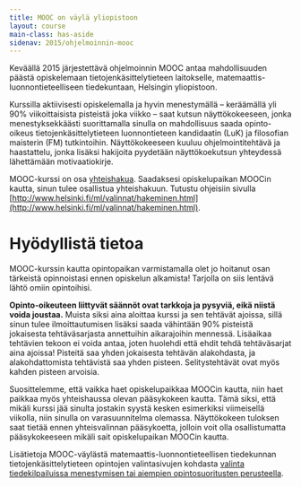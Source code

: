 ```yaml
---
title: MOOC on väylä yliopistoon
layout: course
main-class: has-aside
sidenav: 2015/ohjelmoinnin-mooc
---
```


Keväällä 2015 järjestettävä ohjelmoinnin MOOC antaa mahdollisuuden päästä opiskelemaan tietojenkäsittelytieteen laitokselle, matemaattis-luonnontieteelliseen tiedekuntaan, Helsingin yliopistoon.

Kurssilla aktiivisesti opiskelemalla ja hyvin menestymällä – keräämällä yli 90% viikoittaisista pisteistä joka viikko – saat kutsun näyttökokeeseen, jonka menestyksekkäästi suorittamalla sinulla on mahdollisuus saada opinto-oikeus tietojenkäsittelytieteen luonnontieteen kandidaatin (LuK) ja filosofian maisterin (FM) tutkintoihin. Näyttökokeeseen kuuluu ohjelmointitehtävä ja haastattelu, jonka lisäksi hakijoita pyydetään näyttökoekutsun yhteydessä lähettämään motivaatiokirje.

MOOC-kurssi on osa [yhteishakua](http://www.helsinki.fi/ml/valinnat/hakeminen.html). Saadaksesi opiskelupaikan MOOCin kautta, sinun tulee osallistua yhteishakuun. Tutustu ohjeisiin sivulla [http://www.helsinki.fi/ml/valinnat/hakeminen.html](http://www.helsinki.fi/ml/valinnat/hakeminen.html). 

<!--
Saadaksesi opiskelupaikan, sinun tulee osallistua yhteishakuun. MOOC

Opiskelupaikan hakeminen MOOCin kautta 

Kun haet opiskelupaikkaa MOOCin kautta, osallistu yhteishakuun.
Saamasi opiskelupaikka vahvistetaan, kun olet saavuttanut korkeakoulukelpoisuuden. Mikäli kirjoitat ylioppilaaksi keväällä 2015 tai saavutat muun korkeakoulukelpoisuuden 29.7.2015 mennessä, voit hakea tietojenkäsittelytieteen koulutusohjelmaan kevään 2015 haussa. 
Mikäli kirjoitat ylioppilaaksi tai saavutat muun korkeakoulukelpoisuuden syksyllä 2015 tai keväällä 2016, voit hakea opinto-oikeutta keväällä 2016 päättyvässä haussa.
-->

<!-- 
Opinto-oikeutta hakiessasi sinun täytyy toimittaa matemaattis-luonnontieteelliselle tiedekunnalle hakulomake. Tarkka takaraja hakemuksen toimittamiselle on 9.4. klo 15:00. Eli vaikka kurssi on vielä kesken ja kurssiin liittyvä näyttökoe/haastattelu pidetään vasta toukokuussa, tulee hakulomake toimittaa ehdottomasti tiedekuntaan edellä mainittuun päivämäärään mennessä!


**HUOMIO!** Hakulomakkeella laitat hakuperusteeksi MOOCin. Lisäksi sinulta kysytään "korkeakoulukelpoisuuden tuottava tutkinto ja suoritusvuosi". Älä laita siihen MOOCin suoritusvuotta, vaan kirjoita siihen itseäsi koskeva tutkintotieto tyyppiä "Ylioppilas 2015" tai "Datanomi 2014" tms.

**TOINEN HUOMIO!** Jos haluat saada tiedon hakulomakkeen perille tulemisesta, lähetä jo hakulomakkeen mukana omalla nimelläsi ja riittävällä postimerkillä varustettu postikortti, sekä pyyntö siitä, että tiedekunta ilmoittaa hakulomakkeen saapumisesta.
-->

# Hyödyllistä tietoa

MOOC-kurssin kautta opintopaikan varmistamalla olet jo hoitanut osan tärkeistä opinnoistasi ennen opiskelun alkamista! Tarjolla on siis lentävä lähtö omiin opintoihisi.

**Opinto-oikeuteen liittyvät säännöt ovat tarkkoja ja pysyviä, eikä niistä voida joustaa.** Muista siksi aina aloittaa kurssi ja sen tehtävät ajoissa, sillä sinun tulee ilmoittautumisen lisäksi saada vähintään 90% pisteistä jokaisesta tehtäväsarjasta annettuihin aikarajoihin mennessä. Lisäaikaa tehtävien tekoon ei voida antaa, joten huolehdi että ehdit tehdä tehtäväsarjat aina ajoissa! Pisteitä saa yhden jokaisesta tehtävän alakohdasta, ja alakohdattomista tehtävistä saa yhden pisteen. Selitystehtävät ovat myös kahden pisteen arvoisia.

Suosittelemme, että vaikka haet opiskelupaikkaa MOOCin kautta, niin haet paikkaa myös yhteishaussa olevan pääsykokeen kautta. Tämä siksi, että mikäli kurssi jää sinulta jostakin syystä kesken esimerkiksi viimeisellä viikolla, niin sinulla on varasuunnitelma olemassa. Näyttökokeen tuloksen saat tietää ennen yhteisvalinnan pääsykoetta, jolloin voit olla osallistumatta pääsykokeeseen mikäli sait opiskelupaikan MOOCin kautta.

Lisätietoja MOOC-väylästä matemaattis-luonnontieteellisen tiedekunnan tietojenkäsittelytieteen opintojen valintasivujen kohdasta [valinta tiedekilpailuissa menestymisen tai aiempien opintosuoritusten perusteella](http://www.helsinki.fi/ml/valinnat/tkt.html). 

<!--
# Byrokratia ja vastuut

Opinto-oikeuden saaminen yliopistoon perustuu [yliopistolakiin](http://www.finlex.fi/fi/laki/alkup/2009/20090558), mistä johtuen opintoikeuden saamisprosessi on hieman monimutkainen. Prosessissa on eri tahoja, joilla on erilaisia vastuita. Alla on selitystä siitä, miten vastuut jakaantuvat ja mihin tahoon kannattaa olla yhteydessä eri tilanteissa:

**Helsingin yliopiston matemaattisluonnontieteellinen tiedekunta** vastaa opinto-oikeuden virallisesta myöntämisestä. Tiedekunta on se taho, joka osaa vastata, että oletko esimerkiksi ulkomailla hankkimasi tutkinnon myötä korkeakoulukelpoinen, täytitkö yhteishakulomakkeen määräajassa, ja milloin opinto-oikeuden saamisesta tulee tietoa. Kaikki viralliset asiat haussa, jotka eivät liity itse MOOC-kurssiin, kuuluvat tiedekunnalle.

Ennen kuin tiedekunta myöntää opinto-oikeuden, tiedekunta pyytää puoltolausuntoa tietojenkäsittelytieteen laitokselta. **Tietojenkäsittelytieteen laitos** järjestää MOOC-kurssin ja siihen perustuvan näyttökokeen haastatteluineen. Lausunto perustuu siihen, kuinka menestyksekkäästi hakija on suoriutunut kurssista ja näyttökokeesta. Kaikki tällä sivustolta löytyvät yhteystiedot ovat laitoksen yhteystietoja. Niiden yhteystietojen kautta kannattaa siis kysellä kaikkea, mikä liittyy itse kurssin suorittamiseen ja näyttökokeeseen.

Suomessa lait (ml. yliopistolaki) säätää *eduskunta* ja niitä (usein) valmistellaan ministeriössä. Opetus- ja kulttuuriministeriössä valmistellaan lakimuutosta, jonka mukaan ne joilla ei ole opinto-oikeutta hakisivat eri reittiä yliopistoon kuin ne joilla jo on opiskelupaikka. Tämä saattaa vaikuttaa siihen, että jos saat MOOCin kautta opinto-oikeuden, niin et voi hakea yhteishaussa yliopistoihin. Nykylain mukaan tämä ei ole mahdollista. Lain etenemisestä kannattaa olla yhteydessä ministeriöön tai eduskuntaan.
 

# Linkit

- [Helsingin yliopiston matemaattisluonnontieteellisen tiedekunnan sivu tietojenkäsittelytieteen valintaperusteista](http://www.helsinki.fi/ml/valinnat/tkt.html "")
- [Tietojenkäsittelytieteen laitos](http://www.cs.helsinki.fi/)
- [Yliopistolaki](http://www.finlex.fi/fi/laki/alkup/2009/20090558)
-->
